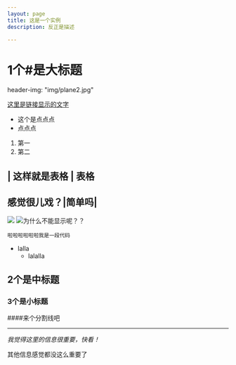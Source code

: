 ```yaml
---
layout: page
title: 这是一个实例
description: 反正是描述

---
```

# 1个#是大标题

header-img: "img/plane2.jpg"

[这里是链接显示的文字](www.baidu.com)

* 这个是点点点
* 点点点
1. 第一
2. 第二

| 这样就是表格 | 表格
---
感觉很儿戏？|简单吗|
---

![](http://img.kanzhun.com/enterprise/data/20161018/86a3559ec84ab0870de13a926e9c7977.jpg)
![为什么不能显示呢？？](http://img2.downza.cn/soft/bcgj-110/2016-06-23/97b5716eca844f34c4f1dd9767d5529d.png)


```
啦啦啦啦啦啦我是一段代码
```

- lalla
  - lalalla

## 2个是中标题
### 3个是小标题

####来个分割线吧
***

*我觉得这里的信息很重要，快看！*

其他信息感觉都没这么重要了

